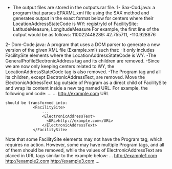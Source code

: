 * The output files are stored in the outputs.rar file.
1- Sax-Cod.java:
a program that parses EPAXML.xml file using the SAX method and generates output in the exact format below for centers where their LocationAddressStateCode is WY:
registryId of FacilitySite: LatitudeMeasure, LongitudeMeasure
For example, the first line of the output would be as follows:
110022448289: 42.755711, -110.928876

2- Dom-Code.java:
A program that uses a DOM parser to generate a new version of the given XML file (Example.xml) such that:
  -It only includes FacilitySite elements where the LocationAddressStateCode is WY.
  -The GeneralProfileElectronicAddress tag and its children are removed.
  -Since we are now only keeping centers related to WY, the LocationAddressStateCode tag is also removed.
  -The Program tag and all its children, except ElectronicAddressText, are removed. Move the ElectronicAddressText tag outside of Program as a direct child of FacilitySite and wrap its content inside a new tag       named URL. For example, the following xml code:
                <FacilitySite> 
                  ... 
                    <Program> 
                      ... 
                      <ProgramProfileElectronicAddress> 
                        <ElectronicAddressText>http://example.com</ElectronicAddressText> 
                        <ElectronicAddressTypeName>URL</ElectronicAddressTypeName> 
                      </ProgramProfileElectronicAddress> 
                    </Program> 
                </FacilitySite>
                
    should be transformed into:
                <FacilitySite>
                    ...
                    <ElectronicAddressText>
                      <URL>http://example.com</URL>
                    </ElectronicAddressText>
                </FacilitySite>
                
Note that some FacilitySite elements may not have the Program tag, which requires no action. However, some may have multiple Program tags, and all of them should be removed, while the values of ElectronicAddressText are placed in URL tags similar to the example below:
                <FacilitySite>
                    ...
                    <ElectronicAddressText>
                      <URL>http://example1.com</URL>
                      <URL>http://example2.com</URL>
                      <URL>http://example3.com</URL>
                    ...
                    </ElectronicAddressText>
                </FacilitySite>




